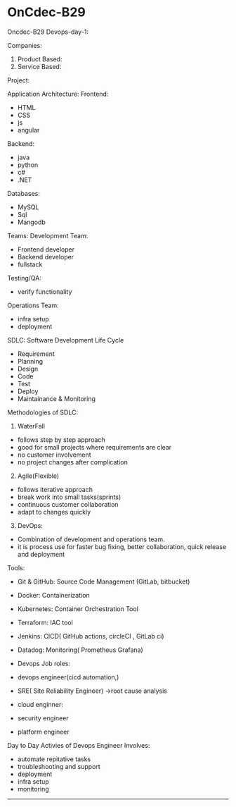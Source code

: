 # OnCdec-B29

Oncdec-B29 Devops-day-1:

Companies:
1. Product Based:
2. Service Based:

Project:

Application Architecture:
Frontend:
  - HTML
  - CSS
  - js
  - angular 

Backend:
 - java
- python
 - c#
- .NET

Databases:
- MySQL
- Sql
- Mangodb

Teams:
Development Team:
- Frontend developer
- Backend developer
- fullstack 

Testing/QA:
- verify functionality

Operations Team:
- infra setup
- deployment


SDLC: Software Development Life Cycle
- Requirement
- Planning
- Design
- Code
- Test
- Deploy
- Maintainance & Monitoring


Methodologies of SDLC:

1. WaterFall
- follows step by step approach
- good for small projects where requirements are clear
- no customer involvement
- no project changes after complication


2. Agile(Flexible)
- follows iterative approach
- break work into small tasks(sprints)
- continuous customer collaboration
- adapt to changes quickly
  

3. DevOps:
- Combination of development and operations team.
- it is process use for faster bug fixing, better collaboration, quick release and deployment

Tools:

- Git & GitHub: Source Code Management (GitLab, bitbucket)
- Docker: Containerization
- Kubernetes: Container Orchestration Tool
- Terraform: IAC tool
- Jenkins: CICD( GitHub actions, circleCI , GitLab ci)
- Datadog: Monitoring( Prometheus Grafana)

- Devops Job roles:
- devops engineer(cicd automation,)
- SRE( Site Reliability Engineer)
  ->root cause analysis
- cloud enginner:
- security engineer
- platform engineer


Day to Day Activies of Devops Engineer Involves:
- automate repitative  tasks
- troubleshooting and support
- deployment
- infra setup
- monitoring

---



